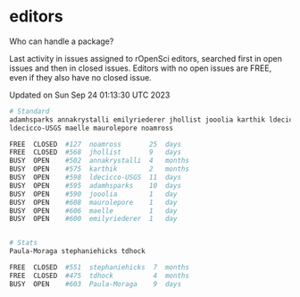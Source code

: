 # editors

Who can handle a package?

Last activity in issues assigned to rOpenSci editors, searched first in open
issues and then in closed issues. Editors with no open issues are FREE, even if
they also have no closed issue.


Updated on Sun Sep 24 01:13:30 UTC 2023

```bash
# Standard
adamhsparks annakrystalli emilyriederer jhollist jooolia karthik ldecicco
ldecicco-USGS maelle maurolepore noamross

FREE  CLOSED  #127  noamross       25  days
FREE  CLOSED  #568  jhollist       9   days
BUSY  OPEN    #502  annakrystalli  4   months
BUSY  OPEN    #575  karthik        2   months
BUSY  OPEN    #598  ldecicco-USGS  11  days
BUSY  OPEN    #595  adamhsparks    10  days
BUSY  OPEN    #590  jooolia        1   day
BUSY  OPEN    #608  maurolepore    1   day
BUSY  OPEN    #606  maelle         1   day
BUSY  OPEN    #600  emilyriederer  1   day


# Stats
Paula-Moraga stephaniehicks tdhock

FREE  CLOSED  #551  stephaniehicks  7  months
FREE  CLOSED  #475  tdhock          4  months
BUSY  OPEN    #603  Paula-Moraga    9  days
```
